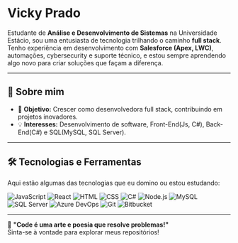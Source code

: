 # Vicky Prado
Estudante de **Análise e Desenvolvimento de Sistemas** na Universidade Estácio, sou uma entusiasta de tecnologia trilhando o caminho **full stack**. Tenho experiência em desenvolvimento com **Salesforce (Apex, LWC)**, automações, cybersecurity e suporte técnico, e estou sempre aprendendo algo novo para criar soluções que façam a diferença.

---

## 🚀 Sobre mim
- 🎯 **Objetivo:** Crescer como desenvolvedora full stack, contribuindo em projetos inovadores.  
- 💡 **Interesses:** Desenvolvimento de software, Front-End(Js, C#), Back-End(C#) e SQL(MySQL, SQL Server).

---

## 🛠️ Tecnologias e Ferramentas
Aqui estão algumas das tecnologias que eu domino ou estou estudando:

![JavaScript](https://skillicons.dev/icons?i=javascript) ![React](https://skillicons.dev/icons?i=react) ![HTML](https://skillicons.dev/icons?i=html) ![CSS](https://skillicons.dev/icons?i=css) ![C#](https://skillicons.dev/icons?i=cs) ![Node.js](https://skillicons.dev/icons?i=nodejs) ![MySQL](https://skillicons.dev/icons?i=mysql) ![SQL Server](https://raw.githubusercontent.com/VickyPrado/assets/main/sqlserver-icon.png) ![Azure DevOps](https://raw.githubusercontent.com/VickyPrado/assets/main/azuredevops-icon.png) ![Git](https://skillicons.dev/icons?i=git) ![Bitbucket](https://skillicons.dev/icons?i=bitbucket)

---

🌟 **"Code é uma arte e poesia que resolve problemas!"**  
Sinta-se à vontade para explorar meus repositórios!
